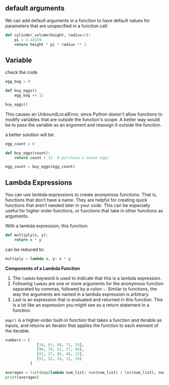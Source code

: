 ## default arguments
We can add default arguments in a function to have default values for parameters that are unspecified in a function call:

```python
def cylinder_volume(height, radius=5):
    pi = 3.14159
    return height * pi * radius ** 2
```

## Variable

check the code

```python
egg_bag = 0

def buy_eggs()
    egg_bag += 12 

buy_eggs()
```

This causes an UnboundLocalError, since Python doesn't allow functions to modify variables that are outside the function's scope. A better way would be to pass the variable as an argument and reassign it outside the function. 

a better solution will be:

```python
egg_count = 0

def buy_eggs(count):
    return count + 12  # purchase a dozen eggs

egg_count = buy_eggs(egg_count)
```

## Lambda Expressions

You can use lambda expressions to create anonymous functions. That is, functions that don’t have a name. They are helpful for creating quick functions that aren’t needed later in your code. This can be especially useful for higher order functions, or functions that take in other functions as arguments.


With a lambda expression, this function:

```python
def multiply(x, y):
    return x * y
```

can be reduced to:

```python
multiply = lambda x, y: x * y
```

**Components of a Lambda Function**

1. The `lambda` keyword is used to indicate that this is a lambda expression.  
2. Following `lambda` are one or more arguments for the anonymous function separated by commas, followed by a colon `:`. Similar to functions, the way the arguments are named in a lambda expression is arbitrary.
3. Last is an expression that is evaluated and returned in this function. This is a lot like an expression you might see as a return statement in a function.

`map()` is a higher-order built-in function that takes a function and iterable as inputs, and returns an iterator that applies the function to each element of the iterable.

```python
numbers = [
              [34, 63, 88, 71, 29],
              [90, 78, 51, 27, 45],
              [63, 37, 85, 46, 22],
              [51, 22, 34, 11, 18]
           ]

averages = list(map(lambda num_list: sum(num_list) / len(num_list), numbers))
print(averages)
```


